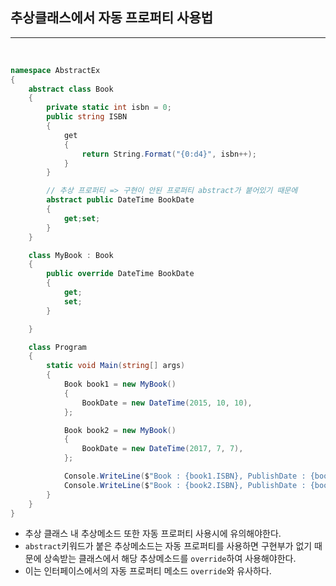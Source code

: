 ## 추상클래스에서 자동 프로퍼티 사용법
----------------------------------------------------------------

<br />

```csharp
namespace AbstractEx
{   
    abstract class Book
    {
        private static int isbn = 0;
        public string ISBN
        {
            get
            {
                return String.Format("{0:d4}", isbn++);
            }
        }

        // 추상 프로퍼티 => 구현이 안된 프로퍼티 abstract가 붙어있기 때문에
        abstract public DateTime BookDate
        {
            get;set;
        }
    }

    class MyBook : Book
    {
        public override DateTime BookDate
        {
            get;
            set;
        }

    }

    class Program
    {
        static void Main(string[] args)
        {
            Book book1 = new MyBook()
            {
                BookDate = new DateTime(2015, 10, 10),
            };

            Book book2 = new MyBook()
            {
                BookDate = new DateTime(2017, 7, 7),
            };

            Console.WriteLine($"Book : {book1.ISBN}, PublishDate : {book1.BookDate}");
            Console.WriteLine($"Book : {book2.ISBN}, PublishDate : {book2.BookDate}");
        }
    }
}
```

- 추상 클래스 내 추상메소드 또한 자동 프로퍼티 사용시에 유의해야한다.
- `abstract`키워드가 붙은 추상메소드는 자동 프로퍼티를 사용하면 구현부가 없기 때문에 상속받는 클래스에서 해당 추상메소드를 `override`하여 사용해야한다.
- 이는 인터페이스에서의 자동 프로퍼티 메소드 `override`와 유사하다.
